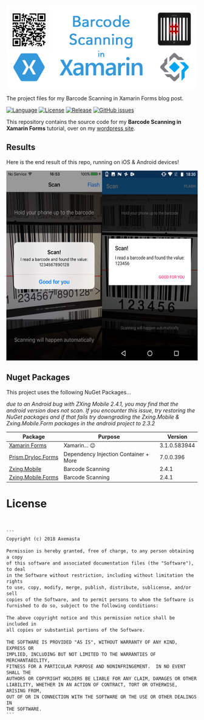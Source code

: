 <div align="center">
    <img src="images\Banner Image.png"</img> 
</div>

The project files for my Barcode Scanning in Xamarin Forms blog post.

[![Language](https://img.shields.io/badge/Language-C%23-brightgreen.svg)]() [![License](https://img.shields.io/github/license/mashape/apistatus.svg)]() [![Release](https://img.shields.io/badge/Release-v1.0-blue.svg)]() [![GitHub issues](https://img.shields.io/github/issues/Axemasta/ScrollingViewExample-XAM.svg)](https://github.com/Axemasta/Barcode-Scanning-MVVM/issues)

This repository contains the source code for my **Barcode Scanning in Xamarin Forms** tutorial, over on my [wordpress site](https://alexduffell.wordpress.com/2018/07/13/barcode-scanning-in-xamarin-forms/).

## Results

Here is the end result of this repo, running on iOS & Android devices!

<div align="center">
    <img src="images\Barcode Scan Devices.png" height="500px"</img> 
</div>

## Nuget Packages

This project uses the following NuGet Packages...

_due to an Android bug with ZXing Mobile 2.4.1, you may find that the android version does not scan. If you encounter this issue, try restoring the NuGet packages and if that fails try downgrading the Zxing.Mobile & Zxing.Mobile.Form packages in the android project to 2.3.2_

| Package                                                      | Purpose                               | Version      |
| ------------------------------------------------------------ | ------------------------------------- | ------------ |
| [Xamarin Forms](https://github.com/xamarin/Xamarin.Forms)    | Xamarin... 😉                          | 3.1.0.583944 |
| [Prism.DryIoc.Forms](https://github.com/PrismLibrary/Prism)  | Dependency Injection Container + More | 7.0.0.396    |
| [Zxing.Mobile](https://github.com/Redth/ZXing.Net.Mobile)    | Barcode Scanning                      | 2.4.1        |
| [Zxing.Mobile.Forms](https://github.com/Redth/ZXing.Net.Mobile) | Barcode Scanning                      | 2.4.1        |



# License

```


​```
Copyright (c) 2018 Axemasta
    
Permission is hereby granted, free of charge, to any person obtaining a copy
of this software and associated documentation files (the "Software"), to deal
in the Software without restriction, including without limitation the rights
to use, copy, modify, merge, publish, distribute, sublicense, and/or sell
copies of the Software, and to permit persons to whom the Software is
furnished to do so, subject to the following conditions:
    
The above copyright notice and this permission notice shall be included in
all copies or substantial portions of the Software.
    
THE SOFTWARE IS PROVIDED "AS IS", WITHOUT WARRANTY OF ANY KIND, EXPRESS OR
IMPLIED, INCLUDING BUT NOT LIMITED TO THE WARRANTIES OF MERCHANTABILITY,
FITNESS FOR A PARTICULAR PURPOSE AND NONINFRINGEMENT.  IN NO EVENT SHALL THE
AUTHORS OR COPYRIGHT HOLDERS BE LIABLE FOR ANY CLAIM, DAMAGES OR OTHER
LIABILITY, WHETHER IN AN ACTION OF CONTRACT, TORT OR OTHERWISE, ARISING FROM,
OUT OF OR IN CONNECTION WITH THE SOFTWARE OR THE USE OR OTHER DEALINGS IN
THE SOFTWARE.
​```
```
